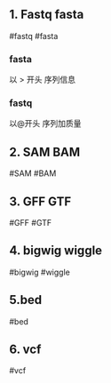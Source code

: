 
## 1. Fastq fasta
#fastq #fasta
### fasta

以 > 开头
序列信息
### fastq
以@开头
序列加质量
## 2. SAM BAM
#SAM #BAM
## 3. GFF GTF
#GFF #GTF
## 4. bigwig wiggle
#bigwig #wiggle
##  5.bed
#bed

## 6. vcf
#vcf